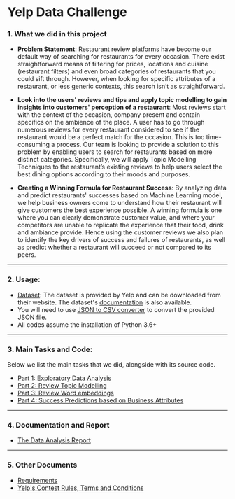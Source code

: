 # Yelp Data Challenge

### 1. What we did in this project

* **Problem Statement**: Restaurant review platforms have become our default way of searching for restaurants for every occasion. There exist straightforward means of filtering for prices, locations and cuisine (restaurant filters) and even broad categories of restaurants that you could sift through. However, when looking for specific attributes of a restaurant, or less generic contexts, this search isn’t as straightforward.

* **Look into the users' reviews and tips and apply topic modelling to gain insights into customers' perception of a restaurant**: Most reviews start with the context of the occasion, company present and contain specifics on the ambience of the place. A user has to go through numerous reviews for every restaurant considered to see if the restaurant would be a perfect match for the occasion. This is too time-consuming a process. Our team is looking to provide a solution to this problem by enabling users to search for restaurants based on more distinct categories. Specifically, we will apply Topic Modelling Techniques to the restaurant’s existing reviews to help users select the best dining options according to their moods and purposes.    

* **Creating a Winning Formula for Restaurant Success**: By analyzing data and predict restaurants' successes based on Machine Learning model, we help business owners come to understand how their restaurant will give customers the best experience possible. A winning formula is one where you can clearly demonstrate customer value, and where your competitors are unable to replicate the experience that their food, drink and ambiance provide. Hence using the customer reviews we also plan to identify the key drivers of success and failures of restaurants, as well as predict whether a restaurant will succeed or not compared to its peers.  
----------------------
### 2. Usage:
- [Dataset](https://www.yelp.com/dataset): The dataset is provided by Yelp and can be downloaded from their website. The dataset's [documentation](https://www.yelp.com/dataset/documentation/main) is also available.
- You will need to use [JSON to CSV converter](https://github.com/sahilarora93/Yelp_data_challenge/blob/master/json_to_csv_converter.py) to convert the provided JSON file. 
- All codes assume the installation of Python 3.6+ 

----------------------
### 3. Main Tasks and Code:

Below we list the main tasks that we did, alongside with its source code.

- [Part 1: Exploratory Data Analysis](https://github.com/sahilarora93/Yelp_data_challenge/blob/master/Part%201%20-%20Exploratory%20Data%20Analysis.ipynb)
- [Part 2: Review Topic Modelling](https://github.com/sahilarora93/Yelp_data_challenge/blob/master/Part%202%20-%20Review%20Topic%20Modelling.ipynb)
- [Part 3: Review Word embeddings](https://github.com/sahilarora93/Yelp_data_challenge/blob/master/Part%203%20-%20Reviews%20Word%20embeddings.ipynb)
- [Part 4: Success Predictions based on Business Attributes](https://github.com/sahilarora93/Yelp_data_challenge/blob/master/Part%204%20-%20Success%20Predictions%20based%20on%20Business%20Attributes.ipynb)
-------------------------------------
### 4. Documentation and Report

- [The Data Analysis Report](https://github.com/sahilarora93/Yelp_data_challenge/blob/master/%5BReport%5D%20Yelp%20Data%20Project.pdf)

-------------------------------------
### 5. Other Documents

- [Requirements](https://github.com/sahilarora93/Yelp_data_challenge/blob/master/requirements.txt)
- [Yelp's Contest Rules, Terms and Conditions](https://github.com/sahilarora93/Yelp_data_challenge/blob/master/%5BDocument%5D%20Yelp_Dataset_Challenge_Round_12.pdf)
